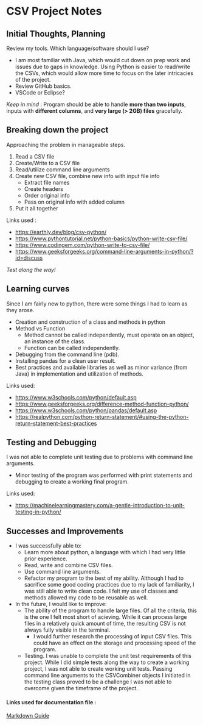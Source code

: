 # CSV Project Notes

## Initial Thoughts, Planning  

Review my tools. Which language/software should I use?  
- I am most familiar with Java, which would cut down on prep work and issues due to gaps in knowledge. Using Python is easier to read/write the CSVs, which would allow more time to focus on the later intricacies of the project.
- Review GitHub basics.
- VSCode or Eclipse?       

*Keep in mind* :
Program should be able to handle **more than two inputs**, inputs with **different columns**, and **very large (> 2GB) files** gracefully.

## Breaking down the project  

Approaching the problem in manageable steps.   
1. Read a CSV file  
2. Create/Write to a CSV file  
3. Read/utilize command line arguments  
4. Create new CSV file, combine new info with input file info  
    - Extract file names
    - Create headers
    - Order original info
    - Pass on original info with added column
5. Put it all together   

Links used :   
- https://earthly.dev/blog/csv-python/
- https://www.pythontutorial.net/python-basics/python-write-csv-file/
- https://www.codingem.com/python-write-to-csv-file/
- https://www.geeksforgeeks.org/command-line-arguments-in-python/?id=discuss     

*Test along the way!*

## Learning curves

Since I am fairly new to python, there were some things I had to learn as they arose.  
- Creation and construction of a class and methods in python
- Method vs Function
    - Method cannot be called independently, must operate on an object, an instance of the class.
    - Function can be called independently.
- Debugging from the command line (pdb).
- Installing pandas for a clean user result.
- Best practices and available libraries as well as minor variance (from Java) in implementation and utilization of methods.   

Links used:   
- https://www.w3schools.com/python/default.asp
- https://www.geeksforgeeks.org/difference-method-function-python/
- https://www.w3schools.com/python/pandas/default.asp
- https://realpython.com/python-return-statement/#using-the-python-return-statement-best-practices   

## Testing and Debugging
I was not able to complete unit testing due to problems with command line arguments. 
- Minor testing of the program was performed with print statements and debugging to create a working final program.

Links used:   
- https://machinelearningmastery.com/a-gentle-introduction-to-unit-testing-in-python/   

## Successes and Improvements

- I was successfully able to:
    - Learn more about python, a language with which I had very little prior experience.
    - Read, write and combine CSV files.
    - Use command line arguments.
    - Refactor my program to the best of my ability. Although I had to sacrifice some good coding practices due to my lack of familiarity, I was still able to write clean code. I felt my use of classes and methods allowed my code to be reusable as well.
- In the future, I would like to improve:
    - The ability of the program to handle large files. Of all the criteria, this is the one I felt most short of acieving. While it can process large files in a relatively quick amount of time, the resulting CSV is not always fully visible in the terminal.
        - I would further research the processing of input CSV files. This could have an effect on the storage and processing speed of the program. 
    - Testing. I was unable to complete the unit test requirements of this project. While I did simple tests along the way to create a working project, I was not able to create working unit tests. Passing command line arguments to the CSVCombiner objects I initiated in the testing class proved to be a challenge I was not able to overcome given the timeframe of the project.


#### Links used for documentation file :

[Markdown Guide](https://www.markdownguide.org/basic-syntax/)